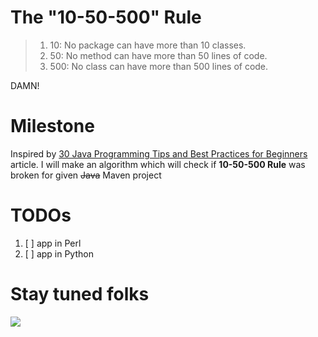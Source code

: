 # The "10-50-500" Rule

> 1. 10: No package can have more than 10 classes.
> 2. 50: No method can have more than 50 lines of code.
> 3. 500: No class can have more than 500 lines of code.

DAMN!

# Milestone
Inspired by [30 Java Programming Tips and Best Practices for Beginners] article. I will make an algorithm which will check if **10-50-500 Rule** was broken for given ~~Java~~ Maven project

# TODOs
1. [ ] app in Perl
2. [ ] app in Python

# Stay tuned folks
<img src="https://pbs.twimg.com/media/DZZiihZWkAALJps.jpg"/>

[30 Java Programming Tips and Best Practices for Beginners]: https://www.javacodegeeks.com/2015/06/java-programming-tips-best-practices-beginners.html

